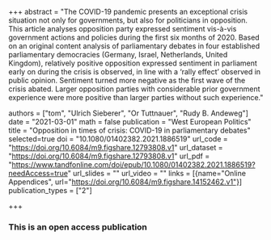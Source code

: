 +++
abstract = "The COVID-19 pandemic presents an exceptional crisis situation not only for governments, but also for politicians in opposition. This article analyses opposition party expressed sentiment vis-à-vis government actions and policies during the first six months of 2020. Based on an original content analysis of parliamentary debates in four established parliamentary democracies (Germany, Israel, Netherlands, United Kingdom), relatively positive opposition expressed sentiment in parliament early on during the crisis is observed, in line with a ‘rally effect’ observed in public opinion. Sentiment turned more negative as the first wave of the crisis abated. Larger opposition parties with considerable prior government experience were more positive than larger parties without such experience."

authors = ["tom", "Ulrich Sieberer", "Or Tuttnauer", "Rudy B. Andeweg"]
date = "2021-03-01"
math = false
publication = "West European Politics"
title = "Opposition in times of crisis: COVID-19 in parliamentary debates"
selected=true
doi = "10.1080/01402382.2021.1886519"
url_code = "https://doi.org/10.6084/m9.figshare.12793808.v1"
url_dataset = "https://doi.org/10.6084/m9.figshare.12793808.v1"
url_pdf = "https://www.tandfonline.com/doi/epub/10.1080/01402382.2021.1886519?needAccess=true"
url_slides = ""
url_video = ""
links = [{name="Online Appendices", url="https://doi.org/10.6084/m9.figshare.14152462.v1"}]
publication_types = ["2"]

+++

### This is an open access publication <i class="ai ai-open-access"></i> <i class="fab fa-creative-commons"></i> <i class="fab fa-creative-commons-by"></i>

